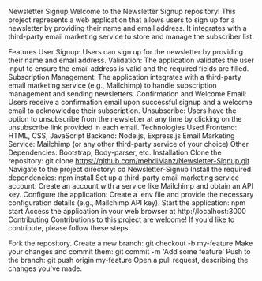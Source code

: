 Newsletter Signup
Welcome to the Newsletter Signup repository! This project represents a web application that allows users to sign up for a newsletter by providing their name and email address. It integrates with a third-party email marketing service to store and manage the subscriber list.

Features
User Signup: Users can sign up for the newsletter by providing their name and email address.
Validation: The application validates the user input to ensure the email address is valid and the required fields are filled.
Subscription Management: The application integrates with a third-party email marketing service (e.g., Mailchimp) to handle subscription management and sending newsletters.
Confirmation and Welcome Email: Users receive a confirmation email upon successful signup and a welcome email to acknowledge their subscription.
Unsubscribe: Users have the option to unsubscribe from the newsletter at any time by clicking on the unsubscribe link provided in each email.
Technologies Used
Frontend: HTML, CSS, JavaScript
Backend: Node.js, Express.js
Email Marketing Service: Mailchimp (or any other third-party service of your choice)
Other Dependencies: Bootstrap, Body-parser, etc.
Installation
Clone the repository: git clone https://github.com/mehdiManz/Newsletter-Signup.git
Navigate to the project directory: cd Newsletter-Signup
Install the required dependencies: npm install
Set up a third-party email marketing service account: Create an account with a service like Mailchimp and obtain an API key.
Configure the application: Create a .env file and provide the necessary configuration details (e.g., Mailchimp API key).
Start the application: npm start
Access the application in your web browser at http://localhost:3000
Contributing
Contributions to this project are welcome! If you'd like to contribute, please follow these steps:

Fork the repository.
Create a new branch: git checkout -b my-feature
Make your changes and commit them: git commit -m 'Add some feature'
Push to the branch: git push origin my-feature
Open a pull request, describing the changes you've made.
